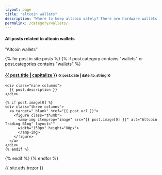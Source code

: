 ```yaml
---
layout: page
title: "altcoin wallets"
description: "Where to keep altcoin safely? There are hardware wallets for altcoins already!"
permalink: /category/wallets/
---
```


<h4 class="exa">All posts related to <b>altcoin wallets</b></h4>

<span id="note">"Altcoin wallets"</span>

{% for post in site.posts %}
  {% if post.category contains "wallets" or post.categories contains "wallets" %}
  <h4 class="post">
  <strong>
  <a href="{{ site.url }}{{ site.baseurl }}{{ post.url }}">{{ post.title | capitalize }}</a>
  </strong>
  <small>{{ post.date | date_to_string }}</small>
  </h4>
  <div class="row">

    <div class="nine columns">
      {{ post.description }}
    </div>

    {% if post.image[0] %}
    <div class="three columns">
      <a target="_blank" href="{{ post.url }}">
        <figure class="thumb">
          <amp-img itemprop="image" src="{{ post.image[0] }}" alt="Altcoin Trading Blog" layout=""
          width="150px" height="80px">
          </amp-img>
        </figure>
      </a>
    </div>
    {% endif %}



  </div>

  {% endif %}
{% endfor %}

{{ site.ads.trezor }}

